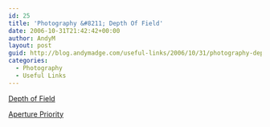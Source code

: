 ```yaml
---
id: 25
title: 'Photography &#8211; Depth Of Field'
date: 2006-10-31T21:42:42+00:00
author: AndyM
layout: post
guid: http://blog.andymadge.com/useful-links/2006/10/31/photography-depth-of-field/
categories:
  - Photography
  - Useful Links
---
```

[Depth of Field](http://www.cs.mtu.edu/~shene/DigiCam/User-Guide/950/depth-of-field.html)

[Aperture Priority](http://www.cs.mtu.edu/~shene/DigiCam/User-Guide/950/aperture-priority.html)